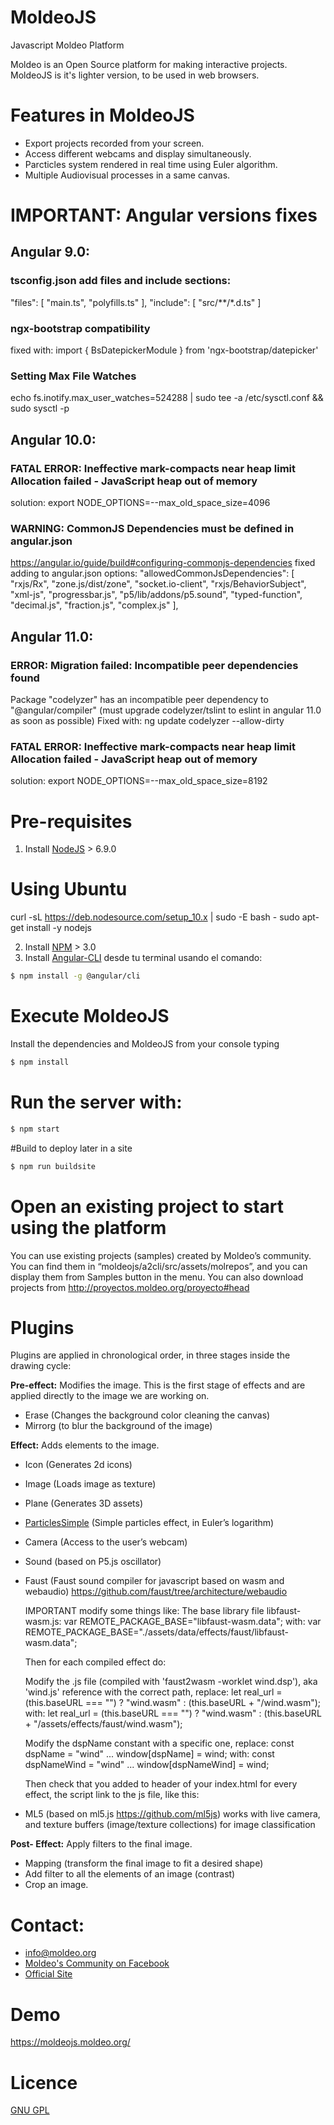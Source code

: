 # MoldeoJS
Javascript Moldeo Platform

Moldeo is an Open Source platform for making interactive projects. MoldeoJS is it's lighter version, to be used in web browsers.

# Features in MoldeoJS
- Export projects recorded from your screen.
- Access different webcams and display simultaneously.
- Parcticles system rendered in real time using Euler algorithm.
- Multiple Audiovisual processes in a same canvas.

# IMPORTANT: Angular versions fixes

## Angular 9.0:
### tsconfig.json add files and include sections:
  "files": [
    "main.ts",
    "polyfills.ts"
  ],
  "include": [
    "src/**/*.d.ts"
  ]
### ngx-bootstrap compatibility
fixed with: import { BsDatepickerModule } from 'ngx-bootstrap/datepicker'

### Setting Max File Watches
echo fs.inotify.max_user_watches=524288 | sudo tee -a /etc/sysctl.conf && sudo sysctl -p

## Angular 10.0:
### FATAL ERROR: Ineffective mark-compacts near heap limit Allocation failed - JavaScript heap out of memory
solution: export NODE_OPTIONS=--max_old_space_size=4096

### WARNING: CommonJS Dependencies must be defined in angular.json
https://angular.io/guide/build#configuring-commonjs-dependencies
fixed adding to angular.json options: 
"allowedCommonJsDependencies": [
  "rxjs/Rx",
  "zone.js/dist/zone",
  "socket.io-client",
  "rxjs/BehaviorSubject",
  "xml-js",
  "progressbar.js",
  "p5/lib/addons/p5.sound",
  "typed-function",
  "decimal.js",
  "fraction.js",
  "complex.js"
],

## Angular 11.0:

### ERROR: Migration failed: Incompatible peer dependencies found
Package "codelyzer" has an incompatible peer dependency to "@angular/compiler"
(must upgrade codelyzer/tslint to eslint in angular 11.0 as soon as possible)
Fixed with: ng update codelyzer --allow-dirty
### FATAL ERROR: Ineffective mark-compacts near heap limit Allocation failed - JavaScript heap out of memory
solution: export NODE_OPTIONS=--max_old_space_size=8192

# Pre-requisites
1) Install  [NodeJS](https://nodejs.org/es/) > 6.9.0
# Using Ubuntu
curl -sL https://deb.nodesource.com/setup_10.x | sudo -E bash -
sudo apt-get install -y nodejs

2) Install [NPM](https://docs.npmjs.com/getting-started/installing-node) > 3.0
3) Install [Angular-CLI](https://angular.io/guide/quickstart)  desde tu terminal usando el comando:

```sh
$ npm install -g @angular/cli
```

#  Execute MoldeoJS
Install the dependencies and MoldeoJS from your console typing
```sh
$ npm install  
```

# Run the server with:
```sh
$ npm start
```

#Build to deploy later in a site
```sh
$ npm run buildsite
```


# Open an existing project to start using the platform
You can use existing projects (samples) created by Moldeo’s community. You can find them in “moldeojs/a2cli/src/assets/molrepos”, and you can display them from Samples button in the menu. You can also download projects from http://proyectos.moldeo.org/proyecto#head


# Plugins
Plugins are applied in chronological order, in three stages inside the drawing cycle:

**Pre-effect:** Modifies the image. This is the first stage of effects and are applied directly to the image we are working on.

- Erase  (Changes the background color cleaning the canvas)
- Mirrorg (to blur the background of the image)

**Effect:** Adds elements to the image.
- Icon (Generates 2d icons)
- Image (Loads image as texture)
- Plane (Generates 3D assets)
- [ParticlesSimple](http://proyectos.moldeo.org/documentation/moldeoplugins/Effects/ParticlesSimple/doc/es/html/index.html) (Simple particles effect, in Euler’s logarithm)
- Camera (Access to the user’s webcam)

- Sound (based on P5.js oscillator)
- Faust (Faust sound compiler for javascript based on wasm and webaudio) https://github.com/faust/tree/architecture/webaudio
  
  IMPORTANT modify some things like:
    The base library file libfaust-wasm.js: 
      var REMOTE_PACKAGE_BASE="libfaust-wasm.data"; 
    with:
      var REMOTE_PACKAGE_BASE="./assets/data/effects/faust/libfaust-wasm.data";
      
    Then for each compiled effect do:
    
    Modify the .js file (compiled with 'faust2wasm -worklet wind.dsp'), aka 'wind.js' reference with the correct path,
    replace:
      let real_url = (this.baseURL === "") ? "wind.wasm" : (this.baseURL + "/wind.wasm");
    with:
      let real_url = (this.baseURL === "") ? "wind.wasm" : (this.baseURL + "/assets/effects/faust/wind.wasm");
    
    Modify the dspName constant with a specific one,
    replace:
      const dspName = "wind"
      ...
      window[dspName] = wind;
    with:
      const dspNameWind = "wind"
      ...
      window[dspNameWind] = wind;
      
    Then check that you added to header of your index.html for every effect, the script link to the js file, like this:
          <script name="faustnoise" src="./assets/data/effects/faust/wind.js"></script>
        

      
- ML5 (based on ml5.js https://github.com/ml5js) works with live camera, and texture buffers (image/texture collections) for image classification

**Post- Effect:**  Apply filters to the final image.
- Mapping (transform the final image to fit a desired shape)
- Add filter to all the elements of an image (contrast)
- Crop an image.


# Contact:
- info@moldeo.org
- [Moldeo's Community on Facebook](https://www.facebook.com/comunidadmoldeo?3e71y)
- [Official Site](www.moldeo.org)


# Demo
https://moldeojs.moldeo.org/

# Licence
[GNU GPL](https://github.com/moldeo/moldeojs/blob/master/LICENSE)
